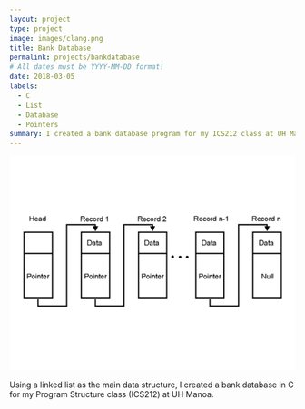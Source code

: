 ```yaml
---
layout: project
type: project
image: images/clang.png
title: Bank Database
permalink: projects/bankdatabase
# All dates must be YYYY-MM-DD format!
date: 2018-03-05
labels:
  - C
  - List
  - Database
  - Pointers
summary: I created a bank database program for my ICS212 class at UH Manoa in C using a linked list.
---
```


<div class="ui small rounded images">
  <img class="ui medium right floated rounded image" src="../images/linkedlist.gif">
</div>

Using a linked list as the main data structure, I created a bank database in C for my Program Structure class (ICS212) at UH Manoa. 
